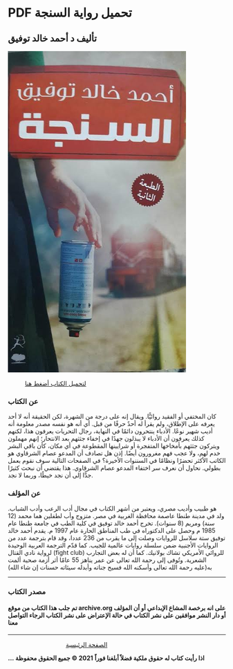 #  PDF تحميل رواية السنجة 
## تأليف د أحمد خالد توفيق
![](https://raw.githubusercontent.com/iqraa4u/iqraa4u.github.io/main/images%20(39).jpeg)

&nbsp; &nbsp; &nbsp; &nbsp; &nbsp; [لتحميل الكتاب أضغط هنا ](https://foulabook.com/book/downloading/948929864)
### عن الكتاب 
كان المختفي أو الفقيد روائيًّا. ويقال إنه على درجة من الشهرة، لكن الحقيقة أنه لا أحد يعرفه على الإطلاق، ولم يقرأ له أحدٌ حرفًا من قبل. أي أنه هو نفسه مصدر معلومة أنه أديب شهير نوعًا. الأدباء ينتحرون دائمًا في النهاية، رجال التحريات يعرفون هذا، لكنهم كذلك يعرفون أن الأدباء لا يبذلون جهدًا في إخفاء جثثهم بعد الانتحار؛ إنهم مهملون ويتركون جثثهم بأمخاخها المتفجرة أو شرايينها المقطوعة في أي مكان، كأن باقي البشر خدم لهم، ولا عجب فهم مغرورون أيضًا. إذن هل تصادف أن المدعو عصام الشرقاوي هو الكاتب الأكثر تحضرًا ونظامًا في السننوات الأخيرة؟ في الصفحات التالية سوف نقوم بعمل بطولي. نحاول أن نعرف سر اختفاء المدعو عصام الشرقاوي. هذا يقتضي أن نبحث كثيرًا جدًّا إلى أن نجد خيطًا، وربما لا نجد.
### عن المؤلف 
هو طبيب وأديب مصري، ويعتبر من أشهر الكتاب في مجال أدب الرعب وأدب الشباب. ولد في مدينة طنطا عاصمة محافظة الغربية في مصر. متزوج وأب لطفلين هما محمد (12 سنة) ومريم (8 سنوات).
تخرج أحمد خالد توفيق في كلية الطب في جامعة طنطا عام 1985 م وحصل على الدكتوراه في طب المناطق الحارة عام 1997 م. يقدم أحمد خالد توفيق ستة سلاسل للروايات وصلت إلى ما يقرب من 236 عددا، وقد قام بترجمة عدد من الروايات الأجنبية ضمن سلسلة روايات عالمية للجيب. كما قدّم الترجمة العربية الوحيدة لرواية نادي القتال (fight club) للروائي الأمريكي تشاك بولانيك. كما أن له بعض التجارب الشعرية.
وتُوفى إلى رحمة الله تعالى عن عمر يناهز 55 عامًا أثر أزمة صحية ألمت به(عليه رحمة الله تعالى وأسكنه الله فسيح جناته وأبدله سيئاته حسنات إن شاء الله)

------

### مصدر الكتاب
#### تم جلب هذا الكتاب من موقع archive.org على انه برخصة المشاع الإبداعي أو أن المؤلف أو دار النشر موافقين على نشر الكتاب في حالة الإعتراض على نشر الكتاب الرجاء التواصل معنا

------
&nbsp; &nbsp; &nbsp; &nbsp; &nbsp; &nbsp; &nbsp; &nbsp;&nbsp;&nbsp; &nbsp; &nbsp; &nbsp; &nbsp; &nbsp; &nbsp; &nbsp; &nbsp;   [ الصفحة الرئيسية ](https://iqraa4u.me/)   

**... اذا رأيت كتاب له حقوق ملكية فضلاً أبلغنا فوراً**
**2021 © جميع الحقوق محفوظة**

